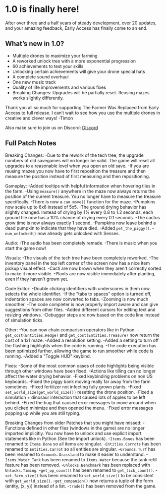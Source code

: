 # 1.0 is finally here!
After over three and a half years of steady development, over 20 updates, and your amazing feedback, Early Access has finally come to an end.

## What’s new in 1.0?
- Multiple drones to maximize your farming
- A reworked unlock tree with a more exponential progression
- 60 achievements to test your skills
- Unlocking certain achievements will give your drone special hats
- A complete sound overhaul
- One new music track
- Quality of life improvements and various fixes
- Breaking Changes: Upgrades will be partially reset. Reusing mazes works slightly differently.

Thank you all so much for supporting The Farmer Was Replaced from Early Access to full release. 
I can’t wait to see how you use the multiple drones in creative and clever ways!
-Timon

Also make sure to join us on Discord: 
[Discord](https://discord.com/invite/kj33cJkeJn)

## Full Patch Notes
Breaking Changes:
-Due to the rework of the tech tree, the upgrade numbers of old savegames will no longer be valid. The game will reset all upgrades to a reasonable level when you open an old save.
-If you are reusing mazes you now have to first reposition the treasure and then measure the position instead of first measuring and then repositioning.

Gameplay:
-Added tooltips with helpful information when hovering tiles in the farm.
-Using `measure()` anywhere in the maze now always returns the position of the current treasure. You no longer have to measure the treasure specifically.
-There is now a `can_move()` function for the maze.
-Pumpkins now scale up to 6x6 instead of 5x5.
-The ground drying behavior has slightly changed. Instead of drying by 1% every 0.8 to 1.2 seconds, each ground tile now has a 10% chance of drying every 0.1 seconds.
-The cactus grow time is now always exactly 1 second.
-Pumpkins now leave behind a dead pumpkin to indicate that they have died.
-Added `pet_the_piggy()`.
-`num_unlocked()` now already gets unlocked with Senses.

Audio:
-The audio has been completely remade.
-There is music when you start the game now!

Visuals:
-The visuals of the tech tree have been completely reworked.
-The inventory panel in the top left corner of the screen now has a nice item pickup visual effect.
-Cacti are now brown when they aren't correctly sorted to make it more visible.
-Plants are now visible immediately after planting, even if they haven't grown yet.

Code Editor:
-Double clicking identifiers with underscores in them now selects the whole identifier.
-If the "tabs to spaces" option is turned off, indentation spaces are now converted to tabs.
-Zooming is now much smoother.
-The code completer is now properly import aware and can give suggestions from other files.
-Added different cursors for editing text and resizing windows.
-Debugger steps are now based on the code line instead of simulation ticks.

Other:
-You can now chain comparison operators like in Python.
-`get_cost(Entities.Hedge)` and `get_cost(Entities.Treasure)` now return the cost of a 1x1 maze.
-Added a resolution setting.
-Added a setting to turn off the flashing highlights when the code is running.
-The code execution has been optimized further, allowing the game to run smoother while code is running.
-Added a "Toggle HUD" keybind.

Fixes:
-Some of the most common cases of code highlights being visible through other windows have been fixed.
-Actions like tilling can no longer affect the water drying behavior.
-Fixed keybinding problems on non US keyboards.
-Fixed the piggy bank moving really far away from the farm sometimes.
-Fixed fertilizer not infecting fully grown plants.
-Fixed `set_world_size(get_world_size())` resetting the drone position.
-Fixed a simulation + dinosaur interaction that caused lots of apples to be left behind.
-Fixed the bug that caused error messages to move around when you clicked minimize and then opened the menu.
-Fixed error messages popping up while you are still typing.

Breaking Changes from older Patches that you might have missed:
-Functions defined in other files (windows in the game) are no longer imported implicitly. You now have to unlock and use explicit import statements like in Python (See the import unlock).
-`Items.Bones` has been renamed to `Items.Bone` so all items are singular.
-`Entities.Carrots` has been renamed to `Entities.Carrot` so all entities are singular.
-`Grounds.Turf` has been renamed to `Grounds.Grassland` to make it easier to understand.
-`Items.Water_Tank` has been renamed to `Items.Water` because the tank refill feature has been removed.
-`Unlocks.Benchmark` has been replaced with `Unlocks.Timing`.
-`get_op_count()` has been renamed to `get_tick_count()`.
-`set_farm_size()` has been renamed to `set_world_size()` to be consistent with `get_world_size()`.
-`get_companion()` now returns a tuple of the form (entity, (x, y)) instead of a list.
-`trade()` has been removed from the game.